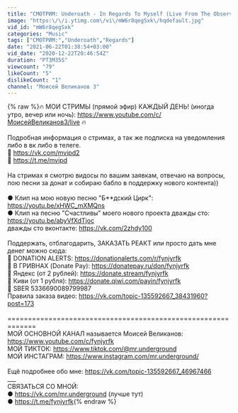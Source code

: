 ```yaml
---
title: "СМОТРИМ: Underoath - In Regards To Myself (Live From The Observatory)"
image: "https:\/\/i.ytimg.com\/vi\/mW6r8qegSxk\/hqdefault.jpg"
vid_id: "mW6r8qegSxk"
categories: "Music"
tags: ["СМОТРИМ:","Underoath","Regards"]
date: "2021-06-22T01:38:54+03:00"
vid_date: "2020-12-22T20:46:54Z"
duration: "PT3M35S"
viewcount: "79"
likeCount: "5"
dislikeCount: "1"
channel: "Моисей Великанов 3"
---
```

{% raw %}🔥 МОИ СТРИМЫ (прямой эфир) КАЖДЫЙ ДЕНЬ! (иногда утро, вечер или ночь): <a rel="nofollow" target="blank" href="https://www.youtube.com/c/МоисейВеликанов3/live">https://www.youtube.com/c/МоисейВеликанов3/live</a> 🔥<br /><br />Подробная информация о стримах, а так же подписка на уведомления либо в вк либо в телеге.<br />🔴 <a rel="nofollow" target="blank" href="https://vk.com/mvipd2">https://vk.com/mvipd2</a><br />🔴 <a rel="nofollow" target="blank" href="https://t.me/mvipd">https://t.me/mvipd</a><br /><br />На стримах я смотрю видосы по вашим заявкам, отвечаю на вопросы, пою песни за донат и собираю бабло в поддержку нового контента))<br /><br />● Клип на мою новую песню &quot;Б**дский Цирк&quot;: <a rel="nofollow" target="blank" href="https://youtu.be/xHWC_mXMQns">https://youtu.be/xHWC_mXMQns</a><br />● Клип на песню &quot;Счастливы&quot; моего нового проекта дважды сто: <a rel="nofollow" target="blank" href="https://youtu.be/abyVfXdTjoc">https://youtu.be/abyVfXdTjoc</a><br />дважды сто вконтакте: <a rel="nofollow" target="blank" href="https://vk.com/2zhdy100">https://vk.com/2zhdy100</a><br /><br />Поддержать, отблагодарить, ЗАКАЗАТЬ РЕАКТ или просто дать мне денег можно сюда:<br />🔴 DONATION ALERTS: <a rel="nofollow" target="blank" href="https://donationalerts.com/r/fynjyrfk">https://donationalerts.com/r/fynjyrfk</a><br />🔴 В ГРИВНАХ (Donate Pay): <a rel="nofollow" target="blank" href="https://donatepay.ru/don/fynjyrfk">https://donatepay.ru/don/fynjyrfk</a><br />🔴 Яндекс (от 2 рублей): <a rel="nofollow" target="blank" href="https://donate.stream/fynjyrfk">https://donate.stream/fynjyrfk</a><br />🔴 Киви (от 1 рубля): <a rel="nofollow" target="blank" href="https://donate.qiwi.com/payin/fynjyrfk">https://donate.qiwi.com/payin/fynjyrfk</a><br />🔴 SBER 5336690089799987<br />Правила заказа видео: <a rel="nofollow" target="blank" href="https://vk.com/topic-135592667_38431960?post=173">https://vk.com/topic-135592667_38431960?post=173</a><br /><br />=============================================================<br />МОЙ ОСНОВНОЙ КАНАЛ называется Моисей Великанов: <a rel="nofollow" target="blank" href="https://www.youtube.com/c/fynjyrfk">https://www.youtube.com/c/fynjyrfk</a><br />МОЙ ТИКТОК: <a rel="nofollow" target="blank" href="https://www.tiktok.com/@mr.underground">https://www.tiktok.com/@mr.underground</a><br />МОЙ ИНСТАГРАМ: <a rel="nofollow" target="blank" href="https://www.instagram.com/mr.underground/">https://www.instagram.com/mr.underground/</a><br /><br />Ещё подробнее обо мне: <a rel="nofollow" target="blank" href="https://vk.com/topic-135592667_46967466">https://vk.com/topic-135592667_46967466</a><br />___<br />СВЯЗАТЬСЯ СО МНОЙ:<br />● <a rel="nofollow" target="blank" href="https://vk.com/mr.underground">https://vk.com/mr.underground</a> (лучше тут)<br />● <a rel="nofollow" target="blank" href="https://t.me/fynjyrfk">https://t.me/fynjyrfk</a>{% endraw %}
